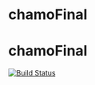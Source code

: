 

# chamoFinal
# chamoFinal
[![Build Status](https://travis-ci.org/galeanov/chamoFinal.svg?branch=master)](https://travis-ci.org/galeanov/chamoFinal)
